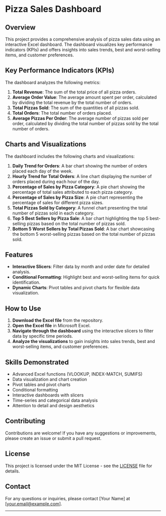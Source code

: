 # Pizza Sales Dashboard

## Overview

This project provides a comprehensive analysis of pizza sales data using an interactive Excel dashboard. The dashboard visualizes key performance indicators (KPIs) and offers insights into sales trends, best and worst-selling items, and customer preferences.

## Key Performance Indicators (KPIs)

The dashboard analyzes the following metrics:
1. **Total Revenue**: The sum of the total price of all pizza orders.
2. **Average Order Value**: The average amount spent per order, calculated by dividing the total revenue by the total number of orders.
3. **Total Pizzas Sold**: The sum of the quantities of all pizzas sold.
4. **Total Orders**: The total number of orders placed.
5. **Average Pizzas Per Order**: The average number of pizzas sold per order, calculated by dividing the total number of pizzas sold by the total number of orders.

## Charts and Visualizations

The dashboard includes the following charts and visualizations:
1. **Daily Trend for Orders**: A bar chart showing the number of orders placed each day of the week.
2. **Hourly Trend for Total Orders**: A line chart displaying the number of orders placed during each hour of the day.
3. **Percentage of Sales by Pizza Category**: A pie chart showing the percentage of total sales attributed to each pizza category.
4. **Percentage of Sales by Pizza Size**: A pie chart representing the percentage of sales for different pizza sizes.
5. **Total Pizzas Sold by Category**: A funnel chart presenting the total number of pizzas sold in each category.
6. **Top 5 Best Sellers by Pizza Sale**: A bar chart highlighting the top 5 best-selling pizzas based on the total number of pizzas sold.
7. **Bottom 5 Worst Sellers by Total Pizzas Sold**: A bar chart showcasing the bottom 5 worst-selling pizzas based on the total number of pizzas sold.

## Features

- **Interactive Slicers**: Filter data by month and order date for detailed analysis.
- **Conditional Formatting**: Highlight best and worst-selling items for quick identification.
- **Dynamic Charts**: Pivot tables and pivot charts for flexible data visualization.

## How to Use

1. **Download the Excel file** from the repository.
2. **Open the Excel file** in Microsoft Excel.
3. **Navigate through the dashboard** using the interactive slicers to filter data by specific time periods.
4. **Analyze the visualizations** to gain insights into sales trends, best and worst-selling items, and customer preferences.

## Skills Demonstrated

- Advanced Excel functions (VLOOKUP, INDEX-MATCH, SUMIFS)
- Data visualization and chart creation
- Pivot tables and pivot charts
- Conditional formatting
- Interactive dashboards with slicers
- Time-series and categorical data analysis
- Attention to detail and design aesthetics

## Contributing

Contributions are welcome! If you have any suggestions or improvements, please create an issue or submit a pull request.

## License

This project is licensed under the MIT License - see the [LICENSE](LICENSE) file for details.

## Contact

For any questions or inquiries, please contact [Your Name] at [your.email@example.com].

---
